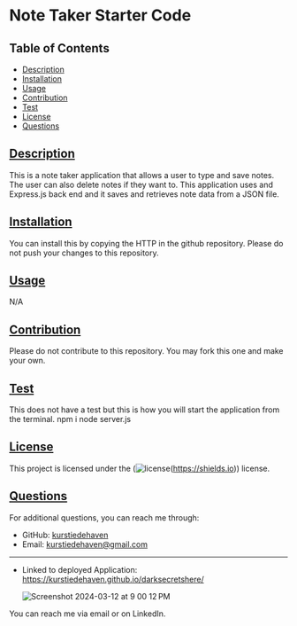 # Note Taker Starter Code

## Table of Contents

- [Description](#description)
- [Installation](#installation)
- [Usage](#usage)
- [Contribution](#contribution)
- [Test](#test)
- [License](#license)
- [Questions](#questions)

## [Description](#description)

This is a note taker application that allows a user to type and save notes. The user can also delete notes if they want to. This application uses and Express.js back end and it saves and retrieves note data from a JSON file.

## [Installation](#installation)

You can install this by copying the HTTP in the github repository. Please do not push your changes to this repository.

## [Usage](#usage)

N/A


## [Contribution](#contribution)

Please do not contribute to this repository. You may fork this one and make your own.

## [Test](#test)

This does not have a test but this is how you will start the application from the terminal.
npm i
node server.js

## [License](#license)

This project is licensed under the (![license](https://img.shields.io/badge/license-MIT-blue)(https://shields.io)) license.

## [Questions](#questions)

For additional questions, you can reach me through:

- GitHub: [kurstiedehaven](https://github.com/kurstiedehaven)
- Email: kurstiedehaven@gmail.com

---

- Linked to deployed Application:
  https://kurstiedehaven.github.io/darksecretshere/
  
  ![Screenshot 2024-03-12 at 9 00 12 PM](https://github.com/kurstiedehaven/darksecretshere/assets/134163209/6944db78-24e8-425c-b524-bcf863c09b4f)

You can reach me via email or on LinkedIn.
